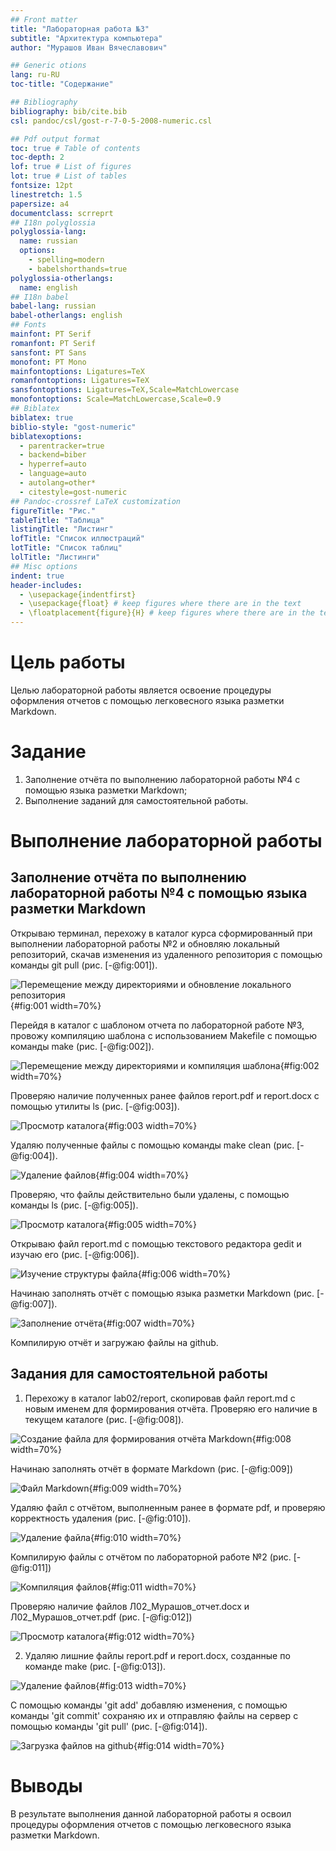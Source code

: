 ```yaml
---
## Front matter
title: "Лабораторная работа №3"
subtitle: "Архитектура компьютера"
author: "Мурашов Иван Вячеславович"

## Generic otions
lang: ru-RU
toc-title: "Содержание"

## Bibliography
bibliography: bib/cite.bib
csl: pandoc/csl/gost-r-7-0-5-2008-numeric.csl

## Pdf output format
toc: true # Table of contents
toc-depth: 2
lof: true # List of figures
lot: true # List of tables
fontsize: 12pt
linestretch: 1.5
papersize: a4
documentclass: scrreprt
## I18n polyglossia
polyglossia-lang:
  name: russian
  options:
	- spelling=modern
	- babelshorthands=true
polyglossia-otherlangs:
  name: english
## I18n babel
babel-lang: russian
babel-otherlangs: english
## Fonts
mainfont: PT Serif
romanfont: PT Serif
sansfont: PT Sans
monofont: PT Mono
mainfontoptions: Ligatures=TeX
romanfontoptions: Ligatures=TeX
sansfontoptions: Ligatures=TeX,Scale=MatchLowercase
monofontoptions: Scale=MatchLowercase,Scale=0.9
## Biblatex
biblatex: true
biblio-style: "gost-numeric"
biblatexoptions:
  - parentracker=true
  - backend=biber
  - hyperref=auto
  - language=auto
  - autolang=other*
  - citestyle=gost-numeric
## Pandoc-crossref LaTeX customization
figureTitle: "Рис."
tableTitle: "Таблица"
listingTitle: "Листинг"
lofTitle: "Список иллюстраций"
lotTitle: "Список таблиц"
lolTitle: "Листинги"
## Misc options
indent: true
header-includes:
  - \usepackage{indentfirst}
  - \usepackage{float} # keep figures where there are in the text
  - \floatplacement{figure}{H} # keep figures where there are in the text
---
```


# Цель работы

Целью лабораторной работы является освоение процедуры оформления отчетов с помощью легковесного языка разметки Markdown.

# Задание

1. Заполнение отчёта по выполнению лабораторной работы №4 с помощью языка разметки Markdown;
2. Выполнение заданий для самостоятельной работы.

# Выполнение лабораторной работы

## Заполнение отчёта по выполнению лабораторной работы №4 с помощью языка разметки Markdown

Открываю терминал, перехожу в каталог курса сформированный при выполнении лабораторной работы №2 и обновляю локальный репозиторий, скачав изменения из удаленного репозитория с помощью команды git pull (рис. [-@fig:001]).

![Перемещение между директориями и обновление локального репозитория](image/1.png){#fig:001 width=70%}

Перейдя в каталог с шаблоном отчета по лабораторной работе №3, провожу компиляцию шаблона с использованием Makefile с помощью команды make (рис. [-@fig:002]).

![Перемещение между директориями и компиляция шаблона](image/2.png){#fig:002 width=70%}

Проверяю наличие полученных ранее файлов report.pdf и report.docx с помощью утилиты ls (рис. [-@fig:003]).

![Просмотр каталога](image/3.png){#fig:003 width=70%}

Удаляю полученные файлы с помощью команды make clean (рис. [-@fig:004]).

![Удаление файлов](image/4.png){#fig:004 width=70%}

Проверяю, что файлы действительно были удалены, с помощью команды ls  (рис. [-@fig:005]).

![Просмотр каталога](image/5.png){#fig:005 width=70%}

Открываю файл report.md c помощью текстового редактора gedit и изучаю его (рис. [-@fig:006]).

![Изучение структуры файла](image/6.png){#fig:006 width=70%}

Начинаю заполнять отчёт с помощью языка разметки Markdown (рис. [-@fig:007]).

![Заполнение отчёта](image/7.png){#fig:007 width=70%}

Компилирую отчёт и загружаю файлы на github.

## Задания для самостоятельной работы

1. Перехожу в каталог lab02/report, скопировав файл report.md с новым именем для формирования отчёта. Проверяю его наличие в текущем каталоге (рис. [-@fig:008]).

![Создание файла для формирования отчёта Markdown](image/8.png){#fig:008 width=70%}

Начинаю заполнять отчёт в формате Markdown (рис. [-@fig:009])

![Файл Markdown](image/9.png){#fig:009 width=70%}

Удаляю файл с отчётом, выполненным ранее в формате pdf, и проверяю корректность удаления (рис. [-@fig:010]).

![Удаление файла](image/10.png){#fig:010 width=70%}

Компилирую файлы с отчётом по лабораторной работе №2 (рис. [-@fig:011])

![Компиляция файлов](image/11.png){#fig:011 width=70%}

Проверяю наличие файлов Л02_Мурашов_отчет.docx и Л02_Мурашов_отчет.pdf (рис. [-@fig:012])

![Просмотр каталога](image/12.png){#fig:012 width=70%}

2. Удаляю лишние файлы report.pdf и report.docx, созданные по команде make (рис. [-@fig:013]).

![Удаление файлов](image/13.png){#fig:013 width=70%}

С помощью команды 'git add' добавляю изменения, с помощью команды 'git commit' сохраняю их и отправляю файлы на сервер с помощью команды 'git pull' (рис. [-@fig:014]).

![Загрузка файлов на github](image/14.png){#fig:014 width=70%}

# Выводы

В результате выполнения данной лабораторной работы я освоил процедуры оформления отчетов с помощью легковесного языка разметки Markdown.

